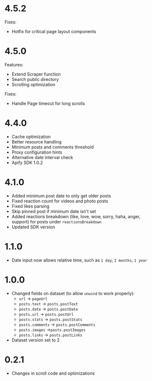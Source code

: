 # 4.5.2

Fixes:
* Hotfix for critical page layout components

# 4.5.0

Features:
* Extend Scraper function
* Search public directory
* Scrolling optimization

Fixes:
* Handle Page timeout for long scrolls

# 4.4.0

* Cache optimization
* Better resource handling
* Minimum posts and comments threshold
* Proxy configuration hints
* Alternative date interval check
* Apify SDK 1.0.2

# 4.1.0

* Added minimum post date to only get older posts
* Fixed reaction count for videos and photo posts
* Fixed likes parsing
* Skip pinned post if minimum date isn't set
* Added reactions breakdown (like, love, wow, sorry, haha, anger, support) for posts under `reactionsBreakdown`
* Updated SDK version

# 1.1.0

* Date input now allows relative time, such as `1 day`, `2 months`, `1 year`

# 1.0.0

* Changed fields on dataset (to allow `unwind` to work properly):
  * `url` -> `pageUrl`
  * `posts.text` -> `posts.postText`
  * `posts.date` -> `posts.postDate`
  * `posts.url` -> `posts.postUrl`
  * `posts.stats` -> `posts.postStats`
  * `posts.comments` -> `posts.postComments`
  * `posts.images` ->`posts.postImages`
  * `posts.links` -> `posts.postLinks`
* Dataset version set to 2

# 0.2.1

* Changes in scroll code and optimizations
